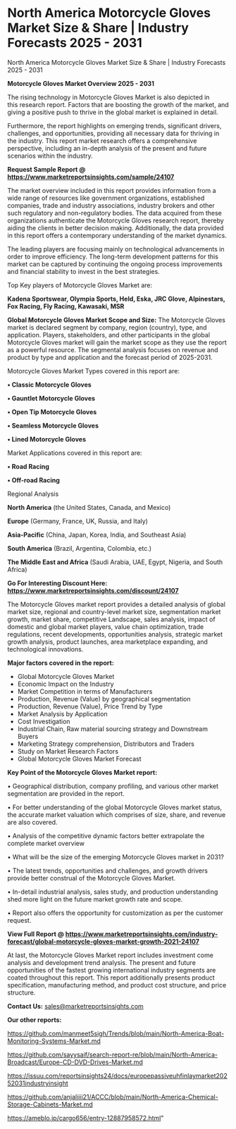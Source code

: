 # North America Motorcycle Gloves Market Size & Share | Industry Forecasts 2025 - 2031
North America Motorcycle Gloves Market Size & Share | Industry Forecasts 2025 - 2031

<Strong> Motorcycle Gloves Market Overview 2025 - 2031</strong>

The rising technology in Motorcycle Gloves Market is also depicted in this research report. Factors that are boosting the growth of the market, and giving a positive push to thrive in the global market is explained in detail.

Furthermore, the report highlights on emerging trends, significant drivers, challenges, and opportunities, providing all necessary data for thriving in the industry. This report market research offers a comprehensive perspective, including an in-depth analysis of the present and future scenarios within the industry.

<strong>Request Sample Report @ <a href=https://www.marketreportsinsights.com/sample/24107>https://www.marketreportsinsights.com/sample/24107</a></strong>

The market overview included in this report provides information from a wide range of resources like government organizations, established companies, trade and industry associations, industry brokers and other such regulatory and non-regulatory bodies. The data acquired from these organizations authenticate the Motorcycle Gloves research report, thereby aiding the clients in better decision making. Additionally, the data provided in this report offers a contemporary understanding of the market dynamics.

The leading players are focusing mainly on technological advancements in order to improve efficiency. The long-term development patterns for this market can be captured by continuing the ongoing process improvements and financial stability to invest in the best strategies.

Top Key players of Motorcycle Gloves Market are:

<strong>Kadena Sportswear, Olympia Sports, Held, Eska, JRC Glove, Alpinestars, Fox Racing, Fly Racing, Kawasaki, MSR</strong>

<strong><b>Global Motorcycle Gloves Market Scope and Size:</b></strong>
The Motorcycle Gloves market is declared segment by company, region (country), type, and application. Players, stakeholders, and other participants in the global Motorcycle Gloves market will gain the market scope as they use the report as a powerful resource. The segmental analysis focuses on revenue and product by type and application and the forecast period of 2025-2031.

Motorcycle Gloves Market Types covered in this report are:

<strong>• Classic Motorcycle Gloves

• Gauntlet Motorcycle Gloves

• Open Tip Motorcycle Gloves

• Seamless Motorcycle Gloves

• Lined Motorcycle Gloves</strong>

Market Applications covered in this report are:

<strong>• Road Racing

• Off-road Racing</strong> 

Regional Analysis

<strong>North America</strong> (the United States, Canada, and Mexico)

<strong>Europe</strong> (Germany, France, UK, Russia, and Italy)

<strong>Asia-Pacific</strong> (China, Japan, Korea, India, and Southeast Asia)

<strong>South America</strong> (Brazil, Argentina, Colombia, etc.)

<strong>The Middle East and Africa</strong> (Saudi Arabia, UAE, Egypt, Nigeria, and South Africa)

<strong>Go For Interesting Discount Here: <a href=https://www.marketreportsinsights.com/discount/24107>https://www.marketreportsinsights.com/discount/24107</a></strong>

The Motorcycle Gloves market report provides a detailed analysis of global market size, regional and country-level market size, segmentation market growth, market share, competitive Landscape, sales analysis, impact of domestic and global market players, value chain optimization, trade regulations, recent developments, opportunities analysis, strategic market growth analysis, product launches, area marketplace expanding, and technological innovations.

<strong><b>Major factors covered in the report:</b></strong>
<ul>
  <li>Global Motorcycle Gloves Market </li>
  <li>Economic Impact on the Industry</li>
  <li>Market Competition in terms of Manufacturers</li>
  <li>Production, Revenue (Value) by geographical segmentation</li>
  <li>Production, Revenue (Value), Price Trend by Type</li>
  <li>Market Analysis by Application</li>
  <li>Cost Investigation</li>
  <li>Industrial Chain, Raw material sourcing strategy and Downstream Buyers</li>
  <li>Marketing Strategy comprehension, Distributors and Traders</li>
  <li>Study on Market Research Factors</li>
  <li>Global Motorcycle Gloves Market Forecast</li>
</ul>

<strong><b>Key Point of the Motorcycle Gloves Market report:</b></strong>

• Geographical distribution, company profiling, and various other market segmentation are provided in the report.

• For better understanding of the global Motorcycle Gloves market status, the accurate market valuation which comprises of size, share, and revenue are also covered.

• Analysis of the competitive dynamic factors better extrapolate the complete market overview

• What will be the size of the emerging Motorcycle Gloves market in 2031?

• The latest trends, opportunities and challenges, and growth drivers provide better construal of the Motorcycle Gloves Market.

• In-detail industrial analysis, sales study, and production understanding shed more light on the future market growth rate and scope.

• Report also offers the opportunity for customization as per the customer request.

<strong><b>View Full Report @ <a href=https://www.marketreportsinsights.com/industry-forecast/global-motorcycle-gloves-market-growth-2021-24107>https://www.marketreportsinsights.com/industry-forecast/global-motorcycle-gloves-market-growth-2021-24107</a></b></strong>


At last, the Motorcycle Gloves Market report includes investment come analysis and development trend analysis. The present and future opportunities of the fastest growing international industry segments are coated throughout this report. This report additionally presents product specification, manufacturing method, and product cost structure, and price structure.

<strong>Contact Us:</strong>
sales@marketreportsinsights.com

<strong>Our other reports:</strong>

<a href=https://github.com/manmeet5sigh/Trends/blob/main/North-America-Boat-Monitoring-Systems-Market.md>https://github.com/manmeet5sigh/Trends/blob/main/North-America-Boat-Monitoring-Systems-Market.md</a>

<a href=https://github.com/sayysaif/search-report-re/blob/main/North-America-Broadcast/Europe-CD-DVD-Drives-Market.md>https://github.com/sayysaif/search-report-re/blob/main/North-America-Broadcast/Europe-CD-DVD-Drives-Market.md</a>

<a href=https://issuu.com/reportsinsights24/docs/europepassiveuhfinlaymarket20252031industryinsight>https://issuu.com/reportsinsights24/docs/europepassiveuhfinlaymarket20252031industryinsight</a>

<a href=https://github.com/anjaliiii21/ACCC/blob/main/North-America-Chemical-Storage-Cabinets-Market.md>https://github.com/anjaliiii21/ACCC/blob/main/North-America-Chemical-Storage-Cabinets-Market.md</a>

<a href=https://ameblo.jp/cargo656/entry-12887958572.html>https://ameblo.jp/cargo656/entry-12887958572.html</a>"
